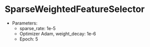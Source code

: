 # SparseWeightedFeatureSelector
* Parameters:
    * sparse_rate: 1e-5
    * Optimizer Adam, weight_decay: 1e-6
    * Epoch: 5